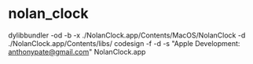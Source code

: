 # nolan_clock


dylibbundler -od -b -x ./NolanClock.app/Contents/MacOS/NolanClock -d ./NolanClock.app/Contents/libs/
codesign -f -d -s "Apple Development: anthonypate@gmail.com" NolanClock.app